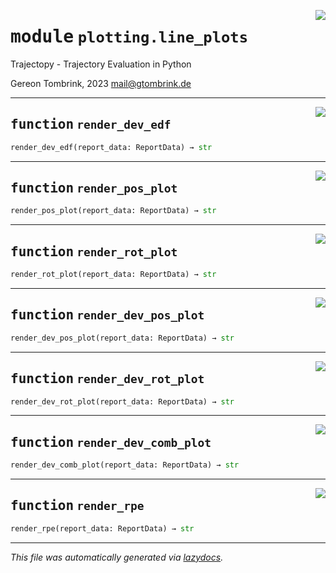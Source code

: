 <!-- markdownlint-disable -->

<a href="..\trajectopy_core\plotting\line_plots.py#L0"><img align="right" style="float:right;" src="https://img.shields.io/badge/-source-cccccc?style=flat-square"></a>

# <kbd>module</kbd> `plotting.line_plots`
Trajectopy - Trajectory Evaluation in Python 

Gereon Tombrink, 2023 mail@gtombrink.de 


---

<a href="..\trajectopy_core\plotting\line_plots.py#L16"><img align="right" style="float:right;" src="https://img.shields.io/badge/-source-cccccc?style=flat-square"></a>

## <kbd>function</kbd> `render_dev_edf`

```python
render_dev_edf(report_data: ReportData) → str
```






---

<a href="..\trajectopy_core\plotting\line_plots.py#L55"><img align="right" style="float:right;" src="https://img.shields.io/badge/-source-cccccc?style=flat-square"></a>

## <kbd>function</kbd> `render_pos_plot`

```python
render_pos_plot(report_data: ReportData) → str
```






---

<a href="..\trajectopy_core\plotting\line_plots.py#L98"><img align="right" style="float:right;" src="https://img.shields.io/badge/-source-cccccc?style=flat-square"></a>

## <kbd>function</kbd> `render_rot_plot`

```python
render_rot_plot(report_data: ReportData) → str
```






---

<a href="..\trajectopy_core\plotting\line_plots.py#L141"><img align="right" style="float:right;" src="https://img.shields.io/badge/-source-cccccc?style=flat-square"></a>

## <kbd>function</kbd> `render_dev_pos_plot`

```python
render_dev_pos_plot(report_data: ReportData) → str
```






---

<a href="..\trajectopy_core\plotting\line_plots.py#L184"><img align="right" style="float:right;" src="https://img.shields.io/badge/-source-cccccc?style=flat-square"></a>

## <kbd>function</kbd> `render_dev_rot_plot`

```python
render_dev_rot_plot(report_data: ReportData) → str
```






---

<a href="..\trajectopy_core\plotting\line_plots.py#L227"><img align="right" style="float:right;" src="https://img.shields.io/badge/-source-cccccc?style=flat-square"></a>

## <kbd>function</kbd> `render_dev_comb_plot`

```python
render_dev_comb_plot(report_data: ReportData) → str
```






---

<a href="..\trajectopy_core\plotting\line_plots.py#L269"><img align="right" style="float:right;" src="https://img.shields.io/badge/-source-cccccc?style=flat-square"></a>

## <kbd>function</kbd> `render_rpe`

```python
render_rpe(report_data: ReportData) → str
```








---

_This file was automatically generated via [lazydocs](https://github.com/ml-tooling/lazydocs)._
